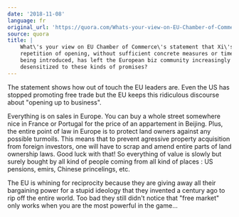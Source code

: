 ```yaml
---
date: '2018-11-08'
language: fr
original_url: 'https://quora.com/Whats-your-view-on-EU-Chamber-of-Commerces-statement-that-Xis-repetition-of-opening-without-sufficient-concrete-measures-or-timelines-being-introduced-has-left-the-European-biz-community-increasingly-desensitized-to/answer/Clément-Renaud'
source: quora
title: |
    What\'s your view on EU Chamber of Commerce\'s statement that Xi\'s
    repetition of opening, without sufficient concrete measures or timelines
    being introduced, has left the European biz community increasingly
    desensitized to these kinds of promises?
---
```


The statement shows how out of touch the EU leaders are. Even the US has
stopped promoting free trade but the EU keeps this ridiculous discourse
about "opening up to business".

Everything is on sales in Europe. You can buy a whole street somewhere
nice in France or Portugal for the price of an appartement in Beijing.
Plus, the entire point of law in Europe is to protect land owners
against any possible turmoils. This means that to prevent agressive
property acquisition from foreign investors, one will have to scrap and
amend entire parts of land ownership laws. Good luck with that! So
everything of value is slowly but surely bought by all kind of people
coming from all kind of places : US pensions, emirs, Chinese
princelings, etc.

The EU is whining for reciprocity because they are giving away all their
bargaining power for a stupid ideology that they invented a century ago
to rip off the entire world. Too bad they still didn't notice that "free
market" only works when you are the most powerful in the game...
